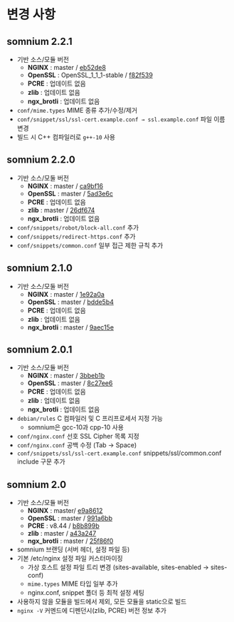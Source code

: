 변경 사항
========
somnium 2.2.1
-------------
  - 기반 소스/모듈 버전
    - **NGINX** : master / [eb52de8](https://github.com/nginx/nginx/commit/eb52de83114e8d98722cd17ec8435c47956b6315)
    - **OpenSSL** : OpenSSL_1_1_1-stable / [f82f539](https://github.com/openssl/openssl/commit/5f82f5392f39797c1cf3a5d114c0125f121b0f769)
    - **PCRE** : 업데이트 없음
    - **zlib** : 업데이트 없음
    - **ngx_brotli** : 업데이트 없음
  - `conf/mime.types` MIME 종류 추가/수정/제거
  - `conf/snippet/ssl/ssl-cert.example.conf → ssl.example.conf` 파일 이름 변경
  - 빌드 시 C++ 컴파일러로 `g++-10` 사용

somnium 2.2.0
-------------
  - 기반 소스/모둘 버전
    - **NGINX** : master / [ca9bf16](https://github.com/nginx/nginx/commit/ca9bf16f09ef2b0755bfe880c68dc71b9c46f879)
    - **OpenSSL** : master / [5ad3e6c](https://github.com/openssl/openssl/commit/5ad3e6c56eb1c295a7de92de5bb2f54614d5c277)
    - **PCRE** : 업데이트 없음
    - **zlib** : master / [26df674](https://github.com/jtkukunas/zlib/commit/26df674239f0c8b610822de3be62ee62b9bb9bd3)
    - **ngx_brotli** : 업데이트 없음
  - `conf/snippets/robot/block-all.conf` 추가
  - `conf/snippets/redirect-https.conf` 추가
  - `conf/snippets/common.conf` 일부 접근 제한 규칙 추가

somnium 2.1.0
-------------
  - 기반 소스/모둘 버전
    - **NGINX** : master / [1e92a0a](https://github.com/nginx/nginx/commit/1e92a0a4cef98902aed35d7b402a6a402951aba4)
    - **OpenSSL** : master / [bdde5b4](https://github.com/openssl/openssl/commit/a2a5506b9329b978a2a5b11a518b9789446ad310)
    - **PCRE** : 업데이트 없음
    - **zlib** : 업데이트 없음
    - **ngx_brotli** : master / [9aec15e](https://github.com/google/ngx_brotli/commit/9aec15e2aa6feea2113119ba06460af70ab3ea62)

somnium 2.0.1
-------------
  - 기반 소스/모듈 버전
    - **NGINX** : master / [3bbeb1b](https://github.com/nginx/nginx/commit/3bbeb1b8de857409c3dc9da45eb963d13b126537)
    - **OpenSSL** : master / [8c27ee6](https://github.com/openssl/openssl/commit/8c27ee6e056257ab872598bb2a410b23f6c411a0)
    - **PCRE** : 업데이트 없음
    - **zlib** : 업데이트 없음
    - **ngx_brotli** : 업데이트 없음
  - `debian/rules` C 컴파일러 및 C 프리프로세서 지정 가능
    - somnium은 gcc-10과 cpp-10 사용
  - `conf/nginx.conf` 선호 SSL Cipher 목록 지정
  - `conf/nginx.conf` 공백 수정 (Tab -> Space)
  - `conf/snippets/ssl/ssl-cert.example.conf` snippets/ssl/common.conf include 구문 추가

somnium 2.0
-----------
  - 기반 소스/모듈 버전
    - **NGINX** : master/ [e9a8612](https://github.com/nginx/nginx/commit/e9a8612c13380beb7b313d3ce50b223abda3f90a)
    - **OpenSSL** : master / [991a6bb](https://github.com/openssl/openssl/commit/991a6bb58182d4d2077a68eb813c897b7de73462)
    - **PCRE** : v8.44 / [b8b899b](https://github.com/SDSkyKlouD/pcre-old/commit/b8b899b1c843484c8b229a7635e3aecbc8b8729a)
    - **zlib** : master / [a43a247](https://github.com/jtkukunas/zlib/commit/a43a247bfa16ec5368747b5b64f11ea5ca033010)
    - **ngx_brotli** : master / [25f86f0](https://github.com/google/ngx_brotli/commit/25f86f0bac1101b6512135eac5f93c49c63609e3)
  - somnium 브랜딩 (서버 헤더, 설정 파일 등)
  - 기본 /etc/nginx 설정 파일 커스터마이징
    - 가상 호스트 설정 파일 트리 변경 (sites-available, sites-enabled → sites-conf)
    - `mime.types` MIME 타입 일부 추가
    - nginx.conf, snippet 폴더 등 최적 설정 세팅
  - 사용하지 않을 모듈을 빌드에서 제외, 모든 모듈을 static으로 빌드
  - `nginx -V` 커멘드에 디펜던시(zlib, PCRE) 버전 정보 추가
